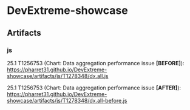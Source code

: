 # DevExtreme-showcase

## Artifacts
### js
25.1 T1256753 (Chart: Data aggregation performance issue **[BEFORE]**): https://pharret31.github.io/DevExtreme-showcase/artifacts/js/T1278348/dx.all.js

25.1 T1256753 (Chart: Data aggregation performance issue **[AFTER]**): https://pharret31.github.io/DevExtreme-showcase/artifacts/js/T1278348/dx.all-before.js

